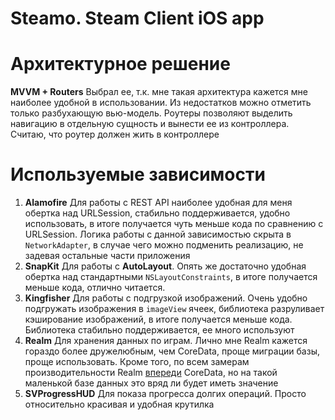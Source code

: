 # Steamo. Steam Client iOS app

# Архитектурное решение
**MVVM + Routers**
Выбрал ее, т.к. мне такая архитектура кажется мне наиболее удобной в использовании. Из недостатков можно отметить только разбухающую вью-модель.
Роутеры позволяют выделить навигацию в отдельную сущность и вынести ее из контроллера. Считаю, что роутер должен жить в контроллере

# Используемые зависимости

1. **Alamofire**
Для работы с REST API наиболее удобная для меня обертка над URLSession, стабильно поддерживается, удобно использовать, в итоге получается чуть меньше кода по сравнению с URLSession. Логика работы с данной зависимостью скрыта в `NetworkAdapter`, в случае чего можно подменить реализацию, не задевая остальные части приложения
2. **SnapKit**
Для работы с **AutoLayout**. Опять же достаточно удобная обертка над стандартными `NSLayoutConstraints`, в итоге получается меньше кода, отлично читается.
3. **Kingfisher**
Для работы с подгрузкой изображений. Очень удобно подгружать изображения в `imageView` ячеек, библиотека разруливает кэширование изображений, в итоге получается меньше кода. Библиотека стабильно поддерживается, ее много используют
4. **Realm**
Для хранения данных по играм. Лично мне Realm кажется гораздо более дружелюбным, чем CoreData, проще миграции базы, проще использовать. Кроме того, по всем замерам производительности Realm [впереди](http://ios-fathers.blogspot.com/2018/08/core-data-vs-realm.html) CoreData, но на такой маленькой базе данных это вряд ли будет иметь значение
5. **SVProgressHUD**
Для показа прогресса долгих операций. Просто относительно красивая и удобная крутилка
